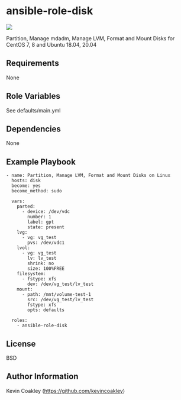 ansible-role-disk
=================

![](https://github.com/kevincoakley/ansible-role-disk/workflows/Molecule%20Test/badge.svg)

Partition, Manage mdadm, Manage LVM, Format and Mount Disks for CentOS 7, 8 and Ubuntu 18.04, 20.04

Requirements
------------

None

Role Variables
--------------

See defaults/main.yml

Dependencies
------------

None

Example Playbook
----------------

    - name: Partition, Manage LVM, Format and Mount Disks on Linux
      hosts: disk
      become: yes
      become_method: sudo
    
      vars:
        parted:
          - device: /dev/vdc
            number: 1
            label: gpt
            state: present
        lvg:
          - vg: vg_test
            pvs: /dev/vdc1
        lvol:
          - vg: vg_test
            lv: lv_test
            shrink: no
            size: 100%FREE
        filesystem:
          - fstype: xfs
            dev: /dev/vg_test/lv_test
        mount:
          - path: /mnt/volume-test-1
            src: /dev/vg_test/lv_test
            fstype: xfs
            opts: defaults
        
      roles:
        - ansible-role-disk

License
-------

BSD

Author Information
------------------

Kevin Coakley (https://github.com/kevincoakley)
